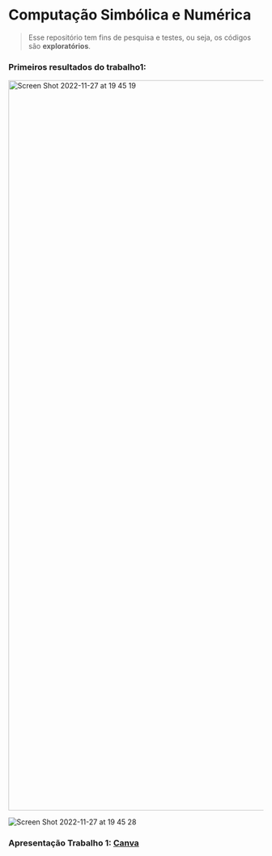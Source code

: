 # Computação Simbólica e Numérica

> Esse repositório tem fins de pesquisa e testes, ou seja, os códigos são **exploratórios**.
 
### Primeiros resultados do trabalho1:

<img width="1440" alt="Screen Shot 2022-11-27 at 19 45 19" src="https://user-images.githubusercontent.com/45940140/204164100-b2d1ace4-583d-4b60-a9ff-6945b1578ef8.png">

![Screen Shot 2022-11-27 at 19 45 28](https://user-images.githubusercontent.com/45940140/204164104-b76f349d-1cc2-42b1-8761-3f036e31b815.png)

### Apresentação Trabalho 1: [Canva](https://www.canva.com/design/DAFUYupRUo8/yFCMFlXq2f7TAQ-I0ws-Xw/view?utm_content=DAFUYupRUo8&utm_campaign=designshare&utm_medium=link&utm_source=publishsharelink)
